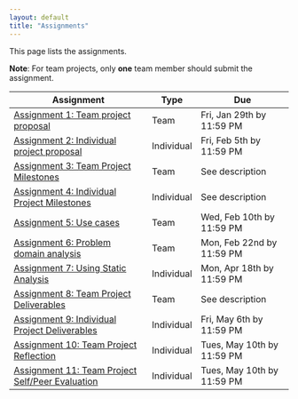 ```yaml
---
layout: default
title: "Assignments"
---
```


This page lists the assignments.

**Note**: For team projects, only **one** team member should submit the assignment.

Assignment | Type | Due
---------- | ---- | ---
[Assignment 1: Team project proposal](assign01.html) | Team | Fri, Jan 29th by 11:59 PM
[Assignment 2: Individual project proposal](assign02.html) | Individual | Fri, Feb 5th by 11:59 PM
[Assignment 3: Team Project Milestones](assign03.html) | Team | See description
[Assignment 4: Individual Project Milestones](assign04.html) | Individual | See description
[Assignment 5: Use cases](assign05.html) | Team | Wed, Feb 10th by 11:59 PM
[Assignment 6: Problem domain analysis](assign06.html) | Team | Mon, Feb 22nd by 11:59 PM
[Assignment 7: Using Static Analysis](assign07.html) | Individual | Mon, Apr 18th by 11:59 PM
[Assignment 8: Team Project Deliverables](assign08.html) | Team | See description
[Assignment 9: Individual Project Deliverables](assign09.html) | Individual | Fri, May 6th by 11:59 PM
[Assignment 10: Team Project Reflection](assign10.html) | Individual | Tues, May 10th by 11:59 PM
[Assignment 11: Team Project Self/Peer Evaluation](assign11.html) | Individual | Tues, May 10th by 11:59 PM
